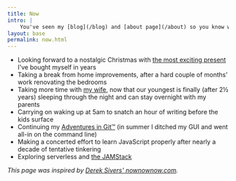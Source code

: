 ```yaml
---
title: Now
intro: |
    You've seen my [blog](/blog) and [about page](/about) so you know what I'm interested in and how I ended up doing what I do, but what am I up to *right now*?
layout: base
permalink: now.html
---
```


- Looking forward to a nostalgic Christmas with [the most exciting present](https://twitter.com/tempertemper/status/1194334500899045377?s=21) I've bought myself in years
- Taking a break from home improvements, after a hard couple of months' work renovating the bedrooms
- Taking more time with [my wife](https://twitter.com/energybubble), now that our youngest is finally (after 2½ years) sleeping through the night and can stay overnight with my parents
- Carrying on waking up at 5am to snatch an hour of writing before the kids surface
- Continuing my [Adventures in Git&trade;](/category/git) (in summer I ditched my GUI and went all-in on the command line)
- Making a concerted effort to learn JavaScript properly after nearly a decade of tentative tinkering
- Exploring serverless and [the JAMStack](https://jamstack.org)

<i>This page was inspired by [Derek Sivers' nownownow.com](https://nownownow.com/about).</i>

